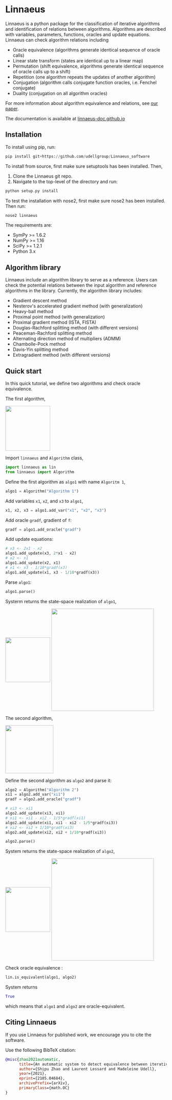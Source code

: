 # Linnaeus

Linnaeus is a python package for the classification of iterative algorithms and 
identification of relations between algorithms. 
Algorithms are described with variables, 
parameters, functions, oracles and update equations. 
Linnaeus can check algorithm relations including

* Oracle equivalence (algorithms generate identical sequence of oracle calls)
* Linear state transform (states are identical up to a linear map)
* Permutation (shift equivalence, algorithms generate identical sequence of oracle calls up to a shift)
* Repetition (one algorithm repeats the updates of another algorithm)
* Conjugation (algorithm calls conjugate function oracles, i.e. Fenchel conjugate)
* Duality (conjugation on all algorithm oracles)

For more information about algorithm equivalence and relations, see [our paper](https://arxiv.org/abs/2105.04684). 

The documentation is available at [linnaeus-doc.github.io](https://linnaeus-doc.github.io)

## Installation

To install using pip, run:

```python
pip install git+https://github.com/udellgroup/Linnaeus_software
```

To install from source, first make sure setuptools has been installed. Then,

1. Clone the Linnaeus git repo.
2. Navigate to the top-level of the directory and run:

```python
python setup.py install
```

To test the installation with nose2, first make sure nose2 has been installed. Then run:

```python
nose2 linnaeus
```

The requirements are:

* SymPy >= 1.6.2
* NumPy >= 1.16
* SciPy >= 1.2.1
* Python 3.x


## Algorithm library

Linnaeus include an algorithm library to serve as a reference. Users can check the 
potential relations between the input algorithm and reference algorithms in the library. 
Currently, the algorithm library includes:

* Gradient descent method
* Nesterov's accelerated gradient method (with generalization)
* Heavy-ball method 
* Proximal point method (with generalization)
* Proximal gradient method (ISTA, FISTA)
* Douglas-Rachford splitting method (with different versions)
* Peaceman-Rachford splitting method
* Alternating direction method of multipliers (ADMM)
* Chambolle-Pock method
* Davis-Yin splitting method
* Extragradient method (with different versions)


## Quick start

In this quick tutorial, we define two algorithms and check oracle equivalence. 

The first algorithm, 

<img src="/docs/Figures/algo1.svg?invert_in_darkmode" align=middle width="140" height="140"/>

Import `linnaeus` and `Algorithm` class,
```python 
import linnaeus as lin
from linnaeus import Algorithm
```
Define the first algorithm as `algo1` with name `Algoritm 1`,
```python
algo1 = Algorithm("Algorithm 1")
```
Add variables `x1`, `x2`, and `x3` to `algo1`,
```python
x1, x2, x3 = algo1.add_var("x1", "x2", "x3")
```
Add oracle `gradf`, gradient of `f`:
```python
gradf = algo1.add_oracle("gradf")
```
Add update equations:
```python
# x3 <- 2x1 - x2 
algo1.add_update(x3, 2*x1 - x2)  
# x2 <- x1
algo1.add_update(x2, x1)  
# x1 <- x3 - 1/10*gradf(x3)
algo1.add_update(x1, x3 - 1/10*gradf(x3))  
```
Parse `algo1`:
```python
algo1.parse()
```
Systerm returns the state-space realization of `algo1`, 

<img src="/docs/Figures/title1.svg?invert_in_darkmode" align=middle width="140" height="140"/>

<img src="/docs/Figures/output1.svg?invert_in_darkmode" align=middle width="320" height="320"/>

The second algorithm,

<img src="/docs/Figures/algo2.svg?invert_in_darkmode" align=middle width="150" height="150"/>

Define the second algorithm as `algo2` and parse it:
```python
algo2 = Algorithm("Algorithm 2")
xi1 = algo2.add_var("xi1")
gradf = algo2.add_oracle("gradf")

# xi3 <- xi1
algo2.add_update(xi3, xi1)
# xi1 <- xi1 - xi2 - 1/5*gradf(xi1)
algo2.add_update(xi1, xi1 - xi2 - 1/5*gradf(xi3))  
# xi2 <- xi2 + 1/10*gradf(xi3)
algo2.add_update(xi2, xi2 + 1/10*gradf(xi3))  

algo2.parse()
```
System returns the state-space realization of `algo2`,

<img src="/docs/Figures/title2.svg?invert_in_darkmode" align=middle width="140" height="140"/>

<img src="/docs/Figures/output2.svg?invert_in_darkmode" align=middle width="320" height="320"/>

Check oracle equivalence : 
```python
lin.is_equivalent(algo1, algo2)
```

System returns 
```python
True
```
which means that `algo1` and `algo2` are oracle-equivalent. 

## Citing Linnaeus

If you use Linnaeus for published work,
we encourage you to cite the software.

Use the following BibTeX citation:

```bibtex
@misc{zhao2021automatic,
      title={An automatic system to detect equivalence between iterative algorithms}, 
      author={Shipu Zhao and Laurent Lessard and Madeleine Udell},
      year={2021},
      eprint={2105.04684},
      archivePrefix={arXiv},
      primaryClass={math.OC}
}
```
